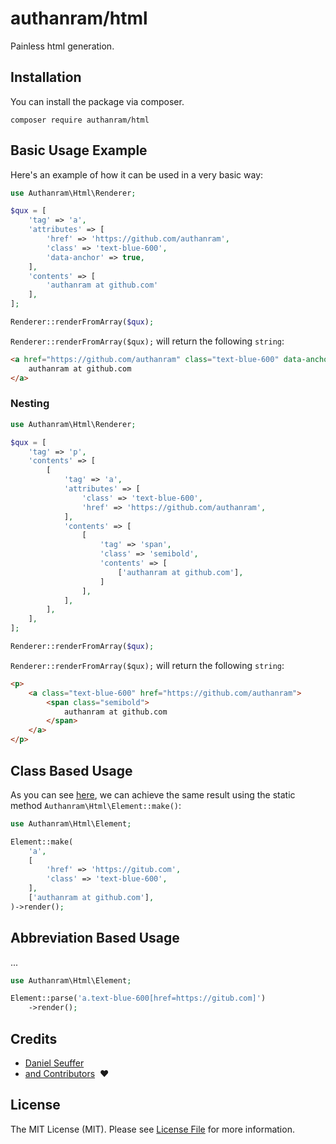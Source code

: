 # authanram/html

Painless html generation.

## Installation

You can install the package via composer.

```shell
composer require authanram/html
```

## Basic Usage Example

Here's an example of how it can be used in a very basic way:

```php
use Authanram\Html\Renderer;

$qux = [
    'tag' => 'a',
    'attributes' => [
        'href' => 'https://github.com/authanram',
        'class' => 'text-blue-600',
        'data-anchor' => true,
    ],
    'contents' => [
        'authanram at github.com'
    ],
];

Renderer::renderFromArray($qux);
```

`Renderer::renderFromArray($qux);` will return the following `string`:

```html
<a href="https://github.com/authanram" class="text-blue-600" data-anchor>
    authanram at github.com
</a>
```

### Nesting

```php
use Authanram\Html\Renderer;

$qux = [
    'tag' => 'p',
    'contents' => [
        [
            'tag' => 'a',
            'attributes' => [
                'class' => 'text-blue-600',
                'href' => 'https://github.com/authanram',
            ],
            'contents' => [
                [
                    'tag' => 'span',
                    'class' => 'semibold',
                    'contents' => [
                        ['authanram at github.com'],
                    ]
                ],
            ],
        ],
    ],
];

Renderer::renderFromArray($qux);
```

`Renderer::renderFromArray($qux);` will return the following `string`:

```html
<p>
    <a class="text-blue-600" href="https://github.com/authanram">
        <span class="semibold">
            authanram at github.com
        </span>
    </a>
</p>
```

## Class Based Usage

As you can see [here](https://github.com/authanram/html/blob/1e58bf82d16d06dde3b2860ab181cf7ebfb5e5a7/src/Renderer.php#L60),
we can achieve the same result using the static method `Authanram\Html\Element::make()`:

```php
use Authanram\Html\Element;

Element::make(
    'a',
    [
        'href' => 'https://gitub.com',
        'class' => 'text-blue-600',
    ],
    ['authanram at github.com'],
)->render();
```

## Abbreviation Based Usage

...

```php
use Authanram\Html\Element;

Element::parse('a.text-blue-600[href=https://gitub.com]')
    ->render();
```

## Credits

- [Daniel Seuffer](https://github.com/authanram)
- [and Contributors](https://github.com/authanram/html/graphs/contributors) &nbsp;❤️

## License

The MIT License (MIT). Please see [License File](https://github.com/authanram/html/blob/master/LICENSE.md)
for more information.

